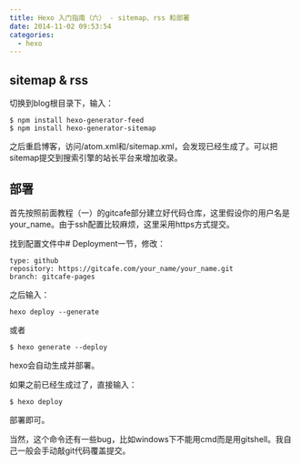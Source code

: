 ```yaml
---
title: Hexo 入门指南（六） - sitemap、rss 和部署
date: 2014-11-02 09:53:54
categories:
  - hexo
---
```


## sitemap & rss ##

切换到blog根目录下，输入：

```
$ npm install hexo-generator-feed
$ npm install hexo-generator-sitemap
```

之后重启博客，访问/atom.xml和/sitemap.xml，会发现已经生成了。可以把sitemap提交到搜索引擎的站长平台来增加收录。

## 部署 ##

首先按照前面教程（一）的gitcafe部分建立好代码仓库，这里假设你的用户名是your_name。由于ssh配置比较麻烦，这里采用https方式提交。

找到配置文件中# Deployment一节，修改：

```
type: github
repository: https://gitcafe.com/your_name/your_name.git 
branch: gitcafe-pages
```

之后输入：

```
hexo deploy --generate
```

或者

```
$ hexo generate --deploy
```

hexo会自动生成并部署。

如果之前已经生成过了，直接输入：

```
$ hexo deploy
```

部署即可。

当然，这个命令还有一些bug，比如windows下不能用cmd而是用gitshell。我自己一般会手动敲git代码覆盖提交。